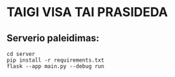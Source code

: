 # TAIGI VISA TAI PRASIDEDA

## Serverio paleidimas:
    cd server
    pip install -r requirements.txt
    flask --app main.py --debug run  